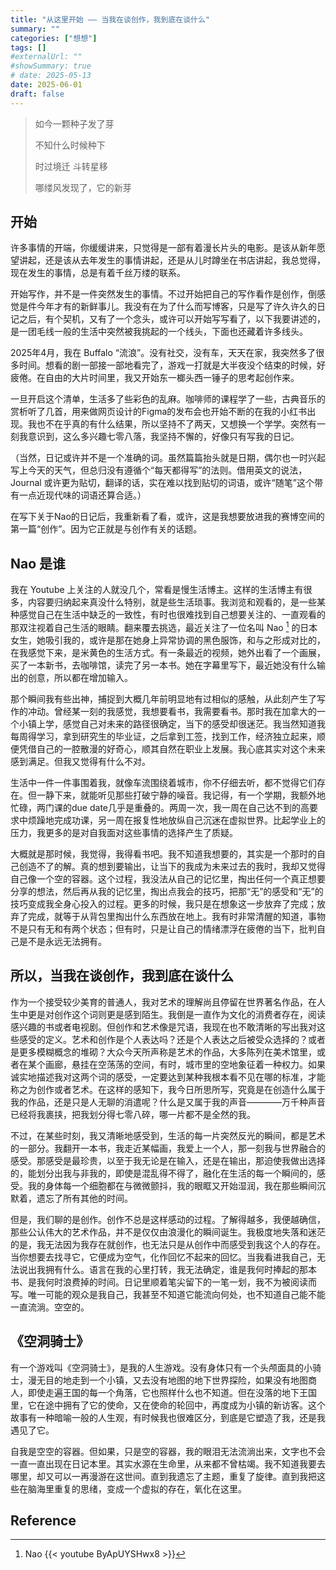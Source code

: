 ```yaml
---
title: "从这里开始 —— 当我在谈创作，我到底在谈什么"
summary: ""
categories: ["想想"]
tags: []
#externalUrl: ""
#showSummary: true
# date: 2025-05-13
date: 2025-06-01
draft: false
---
```

<!-- 备注 -->
<!-- ## 标题  -->
<!-- **加粗** -->

>如今一颗种子发了芽
>
>不知什么时候种下
>
>时过境迁 斗转星移
>
>哪缕风发现了，它的新芽


## 开始

许多事情的开端，你缓缓讲来，只觉得是一部有着漫长片头的电影。是该从新年愿望讲起，还是该从去年发生的事情讲起，还是从儿时蹲坐在书店讲起，我总觉得，现在发生的事情，总是有着千丝万缕的联系。

开始写作，并不是一件突然发生的事情。不过开始把自己的写作看作是创作，倒感觉是件今年才有的新鲜事儿。我没有在为了什么而写博客，只是写了许久许久的日记之后，有个契机，又有了一个念头，或许可以开始写写看了，以下我要讲述的，是一团毛线一般的生活中突然被我挑起的一个线头，下面也还藏着许多线头。

2025年4月，我在 Buffalo “流浪”。没有社交，没有车，天天在家，我突然多了很多时间。想看的剧一部接一部地看完了，游戏一打就是大半夜没个结束的时候，好疲倦。在自由的大片时间里，我又开始东一榔头西一锤子的思考起创作来。

一旦开启这个清单，生活多了些彩色的乱麻。咖啡师的课程学了一些，古典音乐的赏析听了几首，用来做网页设计的Figma的发布会也开始不断的在我的小红书出现。我也不在乎真的有什么结果，所以坚持不了两天，又想换一个学学。突然有一刻我意识到，这么多兴趣七零八落，我坚持不懈的，好像只有写我的日记。

（当然，日记或许并不是一个准确的词。虽然篇篇抬头就是日期，偶尔也一时兴起写上今天的天气，但总归没有遵循个“每天都得写”的法则。借用英文的说法，Journal 或许更为贴切，翻译的话，实在难以找到贴切的词语，或许“随笔”这个带有一点近现代味的词语还算合适。）

在写下关于Nao的日记后，我重新看了看，或许，这是我想要放进我的赛博空间的第一篇“创作”。因为它正就是与创作有关的话题。


## Nao 是谁
我在 Youtube 上关注的人就没几个，常看是慢生活博主。这样的生活博主有很多，内容要归纳起来真没什么特别，就是些生活琐事。我浏览和观看的，是一些某种感觉自己在生活中缺乏的一致性，有时也很难找到自己想要关注的、一直观看的那双注视着自己生活的眼睛。翻来覆去挑选，最近关注了一位名叫 Nao [^1] 的日本女生，她吸引我的，或许是那在她身上异常协调的黑色服饰，和与之形成对比的，在我感觉下来，是米黄色的生活方式。有一条最近的视频，她外出看了一个画展，买了一本新书，去咖啡馆，读完了另一本书。她在字幕里写下，最近她没有什么输出的创意，所以都在增加输入。

那个瞬间我有些出神，捕捉到大概几年前明显地有过相似的感触，从此刻产生了写作的冲动。曾经某一刻的我感觉，我想要看书，我需要看书。那时我在加拿大的一个小镇上学，感觉自己对未来的路径很确定，当下的感受却很迷茫。我当然知道我每周得学习，拿到研究生的毕业证，之后拿到工签，找到工作，经济独立起来，顺便凭借自己的一腔散漫的好奇心，顺其自然在职业上发展。我心底其实对这个未来感到满足。但我又觉得有什么不对。

生活中一件一件事围着我，就像车流围绕着城市，你不仔细去听，都不觉得它们存在。但一静下来，就能听见那些打破宁静的噪音。我记得，有一个学期，我额外地忙碌，两门课的due date几乎是重叠的。两周一次，我一周在自己达不到的高要求中烦躁地完成功课，另一周在报复性地放纵自己沉迷在虚拟世界。比起学业上的压力，我更多的是对自我面对这些事情的选择产生了质疑。

大概就是那时候，我觉得，我得看书吧。我不知道我想要的，其实是一个那时的自己创造不了的解。真的想到要输出，让当下的我成为未来过去的我时，我却又觉得自己像一个空的容器。这个过程，我没法从自己的记忆里，掏出任何一个真正想要分享的想法，然后再从我的记忆里，掏出点我会的技巧，把那“无”的感受和“无”的技巧变成我全身心投入的过程。更多的时候，我只是在想象这一步放弃了完成；放弃了完成，就等于从背包里掏出什么东西放在地上。我有时非常清醒的知道，事物不是只有无和有两个状态；但有时，只是让自己的情绪漂浮在疲倦的当下，批判自己是不是永远无法拥有。


## 所以，当我在谈创作，我到底在谈什么

作为一个接受较少美育的普通人，我对艺术的理解尚且停留在世界著名作品，在人生中更是对创作这个词则更是感到陌生。我倒是一直作为文化的消费者存在，阅读感兴趣的书或者电视剧。但创作和艺术像是咒语，我现在也不敢清晰的写出我对这些感受的定义。艺术和创作是个人表达吗？还是个人表达之后被受众选择的？或者是更多模糊概念的堆砌？大众今天所声称是艺术的作品，大多陈列在美术馆里，或者在某个画廊，悬挂在空荡荡的空间，有时，城市里的空地象征着一种权力。如果诚实地描述我对这两个词的感受，一定要达到某种我根本看不见在哪的标准，才能称之为创作或者艺术。在这样的感知下，我今日所思所写，究竟是在创造什么属于我的作品，还是只是人无聊的消遣呢？什么是又属于我的声音————万千种声音已经将我裹挟，把我划分得七零八碎，哪一片都不是全然的我。

不过，在某些时刻，我又清晰地感受到，生活的每一片突然反光的瞬间，都是艺术的一部分。我翻开一本书，我走近某幅画，我爱上一个人，那一刻我与世界融合的感受。那感受是最珍贵，以至于我无论是在输入，还是在输出，那迫使我做出选择的，能划分出我与非我的，即使是混乱得不得了，融化在生活的每一个瞬间的，感受。我的身体每一个细胞都在与微微颤抖，我的眼眶又开始湿润，我在那些瞬间沉默着，遗忘了所有其他的时间。

但是，我们聊的是创作。创作不总是这样感动的过程。了解得越多，我便越确信，那些公认伟大的艺术作品，并不是仅仅由浪漫化的瞬间诞生。我极度地失落和迷茫的是，我无法因为我存在就创作，也无法只是从创作中而感受到我这个人的存在。当你想要去找寻它，它便成为空气，化作回忆不起来的回忆。当我看进我自己，无法说出我拥有什么。语言在我的心里打转，我无法确定，谁是我何时捧起的那本书、是我何时浪费掉的时间。日记里顺着笔尖留下的一笔一划，我不为被阅读而写。唯一可能的观众是我自己，我甚至不知道它能流向何处，也不知道自己能不能一直流淌。空空的。

## 《空洞骑士》
有一个游戏叫《空洞骑士》，是我的人生游戏。没有身体只有一个头颅面具的小骑士，漫无目的地走到一个小镇，又去没有地图的地下世界探险，如果没有地图商人，即使走遍王国的每一个角落，它也照样什么也不知道。但在没落的地下王国里，它在途中拥有了它的使命，又在使命的轮回中，再度成为小镇的新访客。这个故事有一种暗喻一般的人生观，有时候我也很难区分，到底是它塑造了我，还是我遇见了它。

自我是空空的容器。但如果，只是空的容器，我的眼泪无法流淌出来，文字也不会一直一直出现在日记本里。其实水源在生命里，从来都不曾枯竭。我不知道我要去哪里，却又可以一再漫游在这世间。直到我遗忘了主题，重复了旋律。直到我把这些在脑海里重复的思绪，变成一个虚拟的存在，氧化在这里。


## Reference

[^1]: Nao
{{< youtube ByApUYSHwx8 >}}